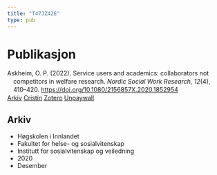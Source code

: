 ```yaml
---
title: "T47JZ42E"
type: pub
---
```

<h1>Publikasjon</h1>
<article id="csl-bib-container-T47JZ42E" class="csl-bib-container">
  <div class="csl-bib-body" style="line-height: 1.35; padding-left: 1em; text-indent:-1em;">
  <div class="csl-entry">Askheim, O. P. (2022). Service users and academics: collaborators not competitors in welfare research. <i>Nordic Social Work Research</i>, <i>12</i>(4), 410&#x2013;420. <a href="https://doi.org/10.1080/2156857X.2020.1852954">https://doi.org/10.1080/2156857X.2020.1852954</a></div>
</div>
  <div class="csl-bib-buttons">
    <a href="#taxonomy-article-T47JZ42E" class="csl-bib-button">Arkiv</a>
    <a href alt="Cristin URL" class="csl-bib-button">Cristin</a>
    <a href alt="Zotero URL" class="csl-bib-button">Zotero</a>
    <a href="https://www.tandfonline.com/doi/pdf/10.1080/2156857X.2020.1852954?needAccess=true" class="csl-bib-button">Unpaywall</a>
  </div>
  <div id="csl-bib-meta-container-T47JZ42E"></div>
</article>
<div id="csl-bib-meta-T47JZ42E" class="csl-bib-meta">
  <article id="taxonomy-article-T47JZ42E" class="taxonomy-article">
    <h1>Arkiv</h1>
    <ul>
      <li>Høgskolen i Innlandet</li>
      <li>Fakultet for helse- og sosialvitenskap</li>
      <li>Institutt for sosialvitenskap og veiledning</li>
      <li>2020</li>
      <li>Desember</li>
    </ul>
  </article>
</div>

